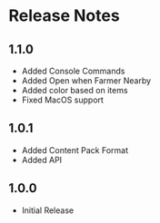 ﻿# Release Notes

## 1.1.0

- Added Console Commands
- Added Open when Farmer Nearby
- Added color based on items
- Fixed MacOS support

## 1.0.1

- Added Content Pack Format
- Added API

## 1.0.0

- Initial Release